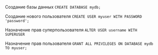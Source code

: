 Создание базы данных
`CREATE DATABASE mydb;`

Создание нового пользователя
`CREATE USER myuser WITH PASSWORD 'password';`

Назначение прав суперпользователя
`ALTER USER username WITH SUPERUSER`

Назначение прав пользователя
`GRANT ALL PRIVILEGES ON DATABASE mydb TO myuser;`
